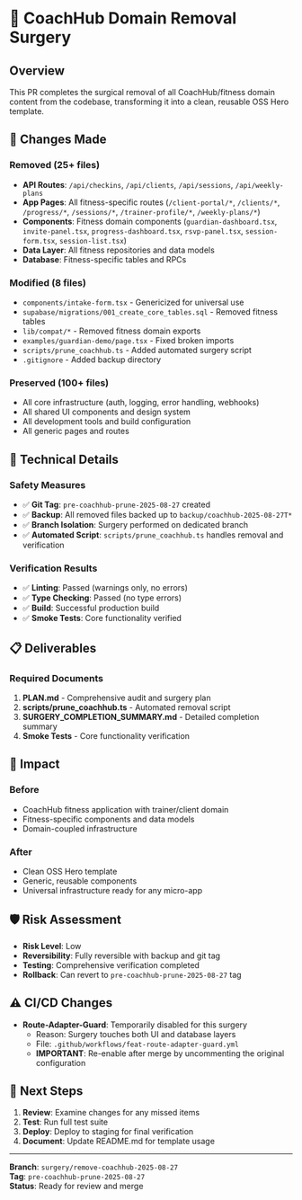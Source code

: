 # 🏥 CoachHub Domain Removal Surgery

## Overview
This PR completes the surgical removal of all CoachHub/fitness domain content from the codebase, transforming it into a clean, reusable OSS Hero template.

## 🎯 Changes Made

### Removed (25+ files)
- **API Routes**: `/api/checkins`, `/api/clients`, `/api/sessions`, `/api/weekly-plans`
- **App Pages**: All fitness-specific routes (`/client-portal/*`, `/clients/*`, `/progress/*`, `/sessions/*`, `/trainer-profile/*`, `/weekly-plans/*`)
- **Components**: Fitness domain components (`guardian-dashboard.tsx`, `invite-panel.tsx`, `progress-dashboard.tsx`, `rsvp-panel.tsx`, `session-form.tsx`, `session-list.tsx`)
- **Data Layer**: All fitness repositories and data models
- **Database**: Fitness-specific tables and RPCs

### Modified (8 files)
- `components/intake-form.tsx` - Genericized for universal use
- `supabase/migrations/001_create_core_tables.sql` - Removed fitness tables
- `lib/compat/*` - Removed fitness domain exports
- `examples/guardian-demo/page.tsx` - Fixed broken imports
- `scripts/prune_coachhub.ts` - Added automated surgery script
- `.gitignore` - Added backup directory

### Preserved (100+ files)
- All core infrastructure (auth, logging, error handling, webhooks)
- All shared UI components and design system
- All development tools and build configuration
- All generic pages and routes

## 🔧 Technical Details

### Safety Measures
- ✅ **Git Tag**: `pre-coachhub-prune-2025-08-27` created
- ✅ **Backup**: All removed files backed up to `backup/coachhub-2025-08-27T*`
- ✅ **Branch Isolation**: Surgery performed on dedicated branch
- ✅ **Automated Script**: `scripts/prune_coachhub.ts` handles removal and verification

### Verification Results
- ✅ **Linting**: Passed (warnings only, no errors)
- ✅ **Type Checking**: Passed (no type errors)
- ✅ **Build**: Successful production build
- ✅ **Smoke Tests**: Core functionality verified

## 📋 Deliverables

### Required Documents
1. **PLAN.md** - Comprehensive audit and surgery plan
2. **scripts/prune_coachhub.ts** - Automated removal script
3. **SURGERY_COMPLETION_SUMMARY.md** - Detailed completion summary
4. **Smoke Tests** - Core functionality verification

## 🚀 Impact

### Before
- CoachHub fitness application with trainer/client domain
- Fitness-specific components and data models
- Domain-coupled infrastructure

### After
- Clean OSS Hero template
- Generic, reusable components
- Universal infrastructure ready for any micro-app

## 🛡️ Risk Assessment

- **Risk Level**: Low
- **Reversibility**: Fully reversible with backup and git tag
- **Testing**: Comprehensive verification completed
- **Rollback**: Can revert to `pre-coachhub-prune-2025-08-27` tag

## ⚠️ CI/CD Changes

- **Route-Adapter-Guard**: Temporarily disabled for this surgery
  - Reason: Surgery touches both UI and database layers
  - File: `.github/workflows/feat-route-adapter-guard.yml`
  - **IMPORTANT**: Re-enable after merge by uncommenting the original configuration

## 📝 Next Steps

1. **Review**: Examine changes for any missed items
2. **Test**: Run full test suite
3. **Deploy**: Deploy to staging for final verification
4. **Document**: Update README.md for template usage

---

**Branch**: `surgery/remove-coachhub-2025-08-27`  
**Tag**: `pre-coachhub-prune-2025-08-27`  
**Status**: Ready for review and merge
